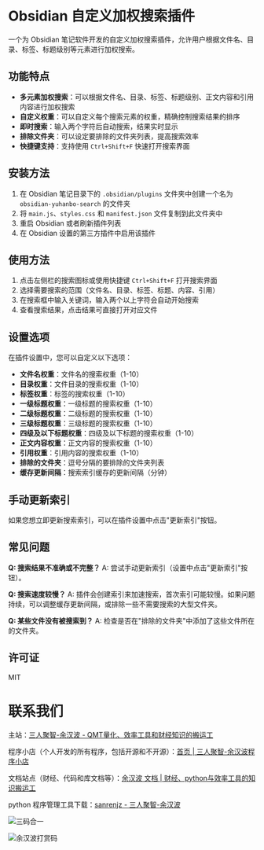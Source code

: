 # Obsidian 自定义加权搜索插件

一个为 Obsidian 笔记软件开发的自定义加权搜索插件，允许用户根据文件名、目录、标签、标题级别等元素进行加权搜索。

## 功能特点

- **多元素加权搜索**：可以根据文件名、目录、标签、标题级别、正文内容和引用内容进行加权搜索
- **自定义权重**：可以自定义每个搜索元素的权重，精确控制搜索结果的排序
- **即时搜索**：输入两个字符后自动搜索，结果实时显示
- **排除文件夹**：可以设定要排除的文件夹列表，提高搜索效率
- **快捷键支持**：支持使用 `Ctrl+Shift+F` 快速打开搜索界面

## 安装方法

1. 在 Obsidian 笔记目录下的 `.obsidian/plugins` 文件夹中创建一个名为 `obsidian-yuhanbo-search` 的文件夹
2. 将 `main.js`、`styles.css` 和 `manifest.json` 文件复制到此文件夹中
3. 重启 Obsidian 或者刷新插件列表
4. 在 Obsidian 设置的第三方插件中启用该插件

## 使用方法

1. 点击左侧栏的搜索图标或使用快捷键 `Ctrl+Shift+F` 打开搜索界面
2. 选择需要搜索的范围（文件名、目录、标签、标题、内容、引用）
3. 在搜索框中输入关键词，输入两个以上字符会自动开始搜索
4. 查看搜索结果，点击结果可直接打开对应文件

## 设置选项

在插件设置中，您可以自定义以下选项：

- **文件名权重**：文件名的搜索权重（1-10）
- **目录权重**：文件目录的搜索权重（1-10）
- **标签权重**：标签的搜索权重（1-10）
- **一级标题权重**：一级标题的搜索权重（1-10）
- **二级标题权重**：二级标题的搜索权重（1-10）
- **三级标题权重**：三级标题的搜索权重（1-10）
- **四级及以下标题权重**：四级及以下标题的搜索权重（1-10）
- **正文内容权重**：正文内容的搜索权重（1-10）
- **引用权重**：引用内容的搜索权重（1-10）
- **排除的文件夹**：逗号分隔的要排除的文件夹列表
- **缓存更新间隔**：搜索索引缓存的更新间隔（分钟）

## 手动更新索引

如果您想立即更新搜索索引，可以在插件设置中点击"更新索引"按钮。

## 常见问题

**Q: 搜索结果不准确或不完整？**
A: 尝试手动更新索引（设置中点击"更新索引"按钮）。

**Q: 搜索速度较慢？**
A: 插件会创建索引来加速搜索，首次索引可能较慢。如果问题持续，可以调整缓存更新间隔，或排除一些不需要搜索的大型文件夹。

**Q: 某些文件没有被搜索到？**
A: 检查是否在"排除的文件夹"中添加了这些文件所在的文件夹。

## 许可证

MIT 



# 联系我们

主站：[三人聚智-余汉波 - QMT量化、效率工具和财经知识的搬运工](https://www.sanrenjz.com/)

程序小店（个人开发的所有程序，包括开源和不开源）：[首页 | 三人聚智-余汉波程序小店](https://jy.sanrenjz.com/)

文档站点（财经、代码和库文档等）：[余汉波 文档 | 财经、python与效率工具的知识搬运工](https://wd.sanrenjz.com/)

python 程序管理工具下载：[sanrenjz - 三人聚智-余汉波](https://www.sanrenjz.com/sanrenjz/)

![三码合一](https://gdsx.sanrenjz.com/image/sanrenjz_yuhanbolh_yuhanbo758.png?imageSlim&t=1ab9b82c-e220-8022-beff-e265a194292a)

![余汉波打赏码](https://gdsx.sanrenjz.com/PicGo/%E6%89%93%E8%B5%8F%E7%A0%81500.png)


